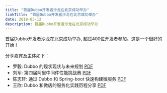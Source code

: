 ```yaml
---
title: "首届Dubbo开发者沙龙在北京成功举办"
linkTitle: "首届Dubbo开发者沙龙在北京成功举办"
date: 2018-05-12
description: 首届Dubbo开发者沙龙在北京成功举办
---
```



首届Dubbo开发者沙龙在北京成功举办, 超过400位开发者参加。这是一个很好的开始！

分享嘉宾及主体如下：

  * 罗毅: Dubbo 的现状现状与未来规划 [PDF](https://github.com/dubbo/awesome-dubbo/raw/master/slides/meetup/201805%40Beijing/dubbo-present-and-future.pdf)
  * 刘军: 第四届阿里中间件性能挑战赛 [PDF](https://github.com/dubbo/awesome-dubbo/raw/master/slides/meetup/201805%40Beijing/introduction-to-4th-aliware-performance-challenge.pdf)
  * 陈志轩: 通过 Dubbo 和 Spring-boot 快速构建微服务 [PDF](https://github.com/dubbo/awesome-dubbo/raw/master/slides/meetup/201805%40Beijing/quickly-building-microservice-with-dubbo-and-springboot.pdf)
  * 王欣: Dubbo 和微店的服务化实践历程分享 [PDF](https://github.com/dubbo/awesome-dubbo/raw/master/slides/meetup/201805%40Beijing/dubbo-and-weidian's-practice-on-microservice-architecture.pdf) 
